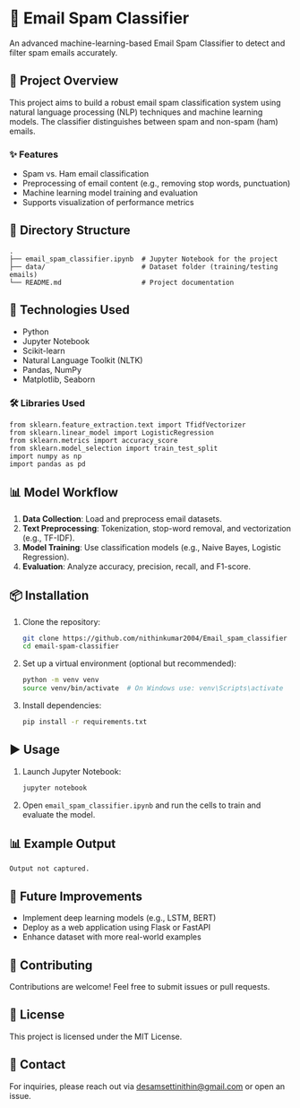 # 📧 Email Spam Classifier

An advanced machine-learning-based Email Spam Classifier to detect and filter spam emails accurately.

## 🚀 Project Overview
This project aims to build a robust email spam classification system using natural language processing (NLP) techniques and machine learning models. The classifier distinguishes between spam and non-spam (ham) emails.

### ✨ Features
- Spam vs. Ham email classification
- Preprocessing of email content (e.g., removing stop words, punctuation)
- Machine learning model training and evaluation
- Supports visualization of performance metrics

## 📂 Directory Structure
```
.
├── email_spam_classifier.ipynb  # Jupyter Notebook for the project
├── data/                        # Dataset folder (training/testing emails)
└── README.md                    # Project documentation
```

## 🧰 Technologies Used
- Python
- Jupyter Notebook
- Scikit-learn
- Natural Language Toolkit (NLTK)
- Pandas, NumPy
- Matplotlib, Seaborn

### 🛠️ Libraries Used
```
from sklearn.feature_extraction.text import TfidfVectorizer
from sklearn.linear_model import LogisticRegression
from sklearn.metrics import accuracy_score
from sklearn.model_selection import train_test_split
import numpy as np
import pandas as pd
```

## 📊 Model Workflow
1. **Data Collection**: Load and preprocess email datasets.
2. **Text Preprocessing**: Tokenization, stop-word removal, and vectorization (e.g., TF-IDF).
3. **Model Training**: Use classification models (e.g., Naive Bayes, Logistic Regression).
4. **Evaluation**: Analyze accuracy, precision, recall, and F1-score.

## 📦 Installation
1. Clone the repository:
   ```bash
   git clone https://github.com/nithinkumar2004/Email_spam_classifier
   cd email-spam-classifier
   ```

2. Set up a virtual environment (optional but recommended):
   ```bash
   python -m venv venv
   source venv/bin/activate  # On Windows use: venv\Scripts\activate
   ```

3. Install dependencies:
   ```bash
   pip install -r requirements.txt
   ```

## ▶️ Usage
1. Launch Jupyter Notebook:
   ```bash
   jupyter notebook
   ```
2. Open `email_spam_classifier.ipynb` and run the cells to train and evaluate the model.

## 📊 Example Output
```
Output not captured.
```

## 🧪 Future Improvements
- Implement deep learning models (e.g., LSTM, BERT)
- Deploy as a web application using Flask or FastAPI
- Enhance dataset with more real-world examples

## 🤝 Contributing
Contributions are welcome! Feel free to submit issues or pull requests.

## 📜 License
This project is licensed under the MIT License.

## 📧 Contact
For inquiries, please reach out via desamsettinithin@gmail.com or open an issue.


